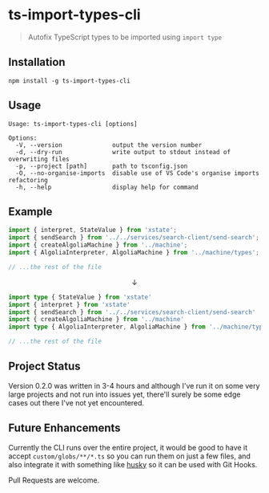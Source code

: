 # ts-import-types-cli

> Autofix TypeScript types to be imported using `import type`

## Installation

```
npm install -g ts-import-types-cli
```

## Usage

```
Usage: ts-import-types-cli [options]

Options:
  -V, --version              output the version number
  -d, --dry-run              write output to stdout instead of overwriting files
  -p, --project [path]       path to tsconfig.json
  -O, --no-organise-imports  disable use of VS Code's organise imports refactoring
  -h, --help                 display help for command
```

## Example

```ts
import { interpret, StateValue } from 'xstate';
import { sendSearch } from '../../services/search-client/send-search';
import { createAlgoliaMachine } from '../machine';
import { AlgoliaInterpreter, AlgoliaMachine } from '../machine/types';

// ...the rest of the file
```

<center>↓</center>

```ts
import type { StateValue } from 'xstate'
import { interpret } from 'xstate'
import { sendSearch } from '../../services/search-client/send-search'
import { createAlgoliaMachine } from '../machine'
import type { AlgoliaInterpreter, AlgoliaMachine } from '../machine/types'

// ...the rest of the file
```

## Project Status

Version 0.2.0 was written in 3-4 hours and although I've run it on some very
large projects and not run into issues yet, there'll surely be some edge cases
out there I've not yet encountered.

## Future Enhancements

Currently the CLI runs over the entire project, it would be good to have it
accept `custom/globs/**/*.ts` so you can run them on just a few files, and also
integrate it with something like [husky](https://github.com/typicode/husky) so
it can be used with Git Hooks.

Pull Requests are welcome.
